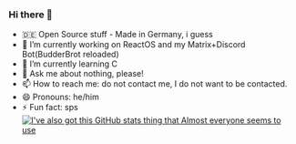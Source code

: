 ### Hi there 👋

- 🇩🇪 Open Source stuff - Made in Germany, i guess
- 🔭 I’m currently working on ReactOS and my Matrix+Discord Bot(BudderBrot reloaded)
- 🌱 I’m currently learning C
- 💬 Ask me about nothing, please!
- 📫 How to reach me: do not contact me, I do not want to be contacted.
- 😄 Pronouns: he/him
- ⚡ Fun fact: sps
[![I've also got this GitHub stats thing that Almost everyone seems to use](https://github-readme-stats.vercel.app/api?username=leandrofriedrich)](https://github.com/anuraghazra/github-readme-stats)
